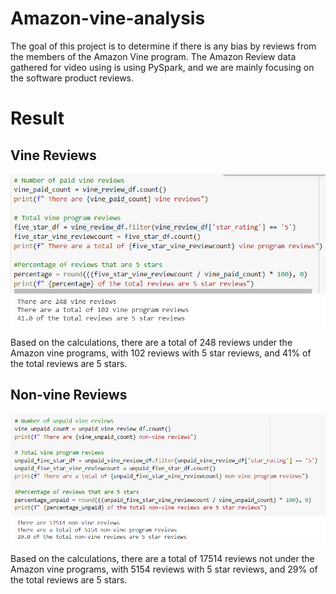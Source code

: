 # Amazon-vine-analysis

The goal of this project is to determine if there is any bias by reviews from the members of the Amazon Vine program. The Amazon Review data gathered for video using is using PySpark, and we are mainly focusing on the software product reviews. 

# Result
## Vine Reviews
![vine-analysis](Resources/vine-analysis.PNG)

Based on the calculations, there are a total of 248 reviews under the Amazon vine programs, with 102 reviews with 5 star reviews, and 41% of the total reviews are 5 stars. 

## Non-vine Reviews
![non-vine-analysis](Resources/non-vine-analysis.PNG)

Based on the calculations, there are a total of 17514 reviews not under the Amazon vine programs, with 5154 reviews with 5 star reviews, and 29% of the total reviews are 5 stars. 
